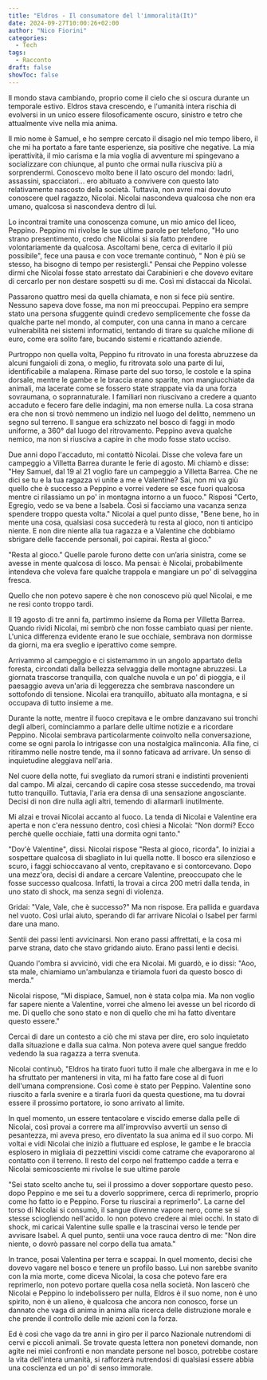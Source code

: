 ```yaml
---
title: "Eldros - Il consumatore del l'immoralità(It)"
date: 2024-09-27T10:00:26+02:00
author: "Nico Fiorini"
categories: 
  - Tech 
tags: 
  - Racconto
draft: false 
showToc: false
---
```


Il mondo stava cambiando, proprio come il cielo che si oscura durante un temporale estivo. Eldros stava crescendo, e l'umanità intera rischia di evolversi in un unico essere filosoficamente oscuro, sinistro e tetro che attualmente vive nella mia anima.

Il mio nome è Samuel, e ho sempre cercato il disagio nel mio tempo libero, il che mi ha portato a fare tante esperienze, sia positive che negative. La mia iperattività, il mio carisma e la mia voglia di avventure mi spingevano a socializzare con chiunque, al punto che ormai nulla riusciva più a sorprendermi. Conoscevo molto bene il lato oscuro del mondo: ladri, assassini, spacciatori... ero abituato a convivere con questo lato relativamente nascosto della società. Tuttavia, non avrei mai dovuto conoscere quel ragazzo, Nicolai. Nicolai nascondeva qualcosa che non era umano, qualcosa si nascondeva dentro di lui.

Lo incontrai tramite una conoscenza comune, un mio amico del liceo, Peppino.
Peppino mi rivolse le sue ultime parole per telefono, "Ho uno strano presentimento, credo che Nicolai si sia fatto prendere volontariamente da qualcosa. Ascoltami bene, cerca di evitarlo il più possibile", fece una pausa  e con voce tremante continuò,  " Non è più se stesso, ha bisogno di tempo per resistergli."
Pensai che Peppino volesse dirmi che Nicolai fosse stato arrestato dai Carabinieri e che dovevo evitare di cercarlo per non destare sospetti su di me. Così mi distaccai da Nicolai.

Passarono quattro mesi da quella chiamata, e non si fece più sentire. Nessuno sapeva dove fosse, ma non mi preoccupai. Peppino era sempre stato una persona sfuggente quindi credevo semplicemente che fosse da qualche parte nel mondo, al computer, con una canna in mano a cercare vulnerabilità nei sistemi informatici, tentando di tirare su qualche milione di euro, come era solito fare, bucando sistemi e ricattando aziende.

Purtroppo non quella volta, Peppino fu ritrovato in una foresta abruzzese da alcuni fungaioli di zona, o meglio, fu ritrovata solo una parte di lui, identificabile a malapena. Rimase parte del suo torso, le costole e la spina dorsale, mentre le gambe e le braccia erano sparite, non mangiucchiate da animali, ma lacerate come se fossero state strappate via da una forza sovraumana, o soprannaturale. I familiari non riuscivano a credere a quanto accaduto e fecero fare delle indagini, ma non emerse nulla. La cosa strana era che non si trovò nemmeno un indizio nel luogo del delitto, nemmeno un segno sul terreno. Il sangue era schizzato nel bosco di faggi in modo uniforme, a 360° dal luogo del ritrovamento. Peppino aveva qualche nemico, ma non si riusciva a capire in che modo fosse stato ucciso.

Due anni dopo l'accaduto, mi contattò Nicolai. Disse che voleva fare un campeggio a Villetta Barrea durante le ferie di agosto. Mi chiamò e disse: "Hey Samuel, dal 19 al 21 voglio fare un campeggio a Villetta Barrea. Che ne dici se tu e la tua ragazza vi unite a me e Valentine? Sai, non mi va giù quello che è successo a Peppino e vorrei vedere se esce fuori qualcosa mentre ci rilassiamo un po' in montagna intorno a un fuoco." Risposi "Certo, Egregio, vedo se va bene a Isabela. Così si facciamo una vacanza senza spendere troppo questa volta." Nicolai a quel punto disse, "Bene bene, ho in mente una cosa, qualsiasi cosa succederà tu resta al gioco, non ti anticipo niente. E non dire niente alla tua ragazza e a Valentine che dobbiamo sbrigare delle faccende personali, poi capirai. Resta al gioco."

"Resta al gioco." Quelle parole furono dette con un’aria sinistra, come se avesse in mente qualcosa di losco. Ma pensai: è Nicolai, probabilmente intendeva che voleva fare qualche trappola e mangiare un po' di selvaggina fresca.

Quello che non potevo sapere è che non conoscevo più quel Nicolai, e me ne resi conto troppo tardi.

Il 19 agosto di tre anni fa, partimmo insieme da Roma per Villetta Barrea. Quando rividi Nicolai, mi sembrò che non fosse cambiato quasi per niente. L'unica differenza evidente erano le sue occhiaie, sembrava non dormisse da giorni, ma era sveglio e iperattivo come sempre.

Arrivammo al campeggio e ci sistemammo in un angolo appartato della foresta, circondati dalla bellezza selvaggia delle montagne abruzzesi. La giornata trascorse tranquilla, con qualche nuvola e un po' di pioggia, e il paesaggio aveva un'aria di leggerezza che sembrava nascondere un sottofondo di tensione. Nicolai era tranquillo, abituato alla montagna, e si occupava di tutto insieme a me.

Durante la notte, mentre il fuoco crepitava e le ombre danzavano sui tronchi degli alberi, cominciammo a parlare delle ultime notizie e a ricordare Peppino. Nicolai sembrava particolarmente coinvolto nella conversazione, come se ogni parola lo intrigasse con una nostalgica malinconia. Alla fine, ci ritirammo nelle nostre tende, ma il sonno faticava ad arrivare. Un senso di inquietudine aleggiava nell'aria.

Nel cuore della notte, fui svegliato da rumori strani e indistinti provenienti dal campo. Mi alzai, cercando di capire cosa stesse succedendo, ma trovai tutto tranquillo. Tuttavia, l'aria era densa di una sensazione angosciante. Decisi di non dire nulla agli altri, temendo di allarmarli inutilmente.

Mi alzai e trovai Nicolai accanto al fuoco. La tenda di Nicolai e Valentine era aperta e non c'era nessuno dentro, così chiesi a Nicolai: "Non dormi? Ecco perchè quelle occhiaie, fatti una dormita ogni tanto." 

"Dov'è Valentine", dissi. Nicolai rispose "Resta al gioco, ricorda".
Io iniziai a sospettare qualcosa di sbagliato in lui quella notte.
Il bosco era silenzioso e scuro, i faggi schioccavano al vento, crepitavano e si contorcevano. Dopo una mezz'ora, decisi di andare a cercare Valentine, preoccupato che le fosse successo qualcosa. Infatti, la trovai a circa 200 metri dalla tenda, in uno stato di shock, ma senza segni di violenza.

Gridai: "Vale, Vale, che è successo?" Ma non rispose. Era pallida e guardava nel vuoto. Così urlai aiuto, sperando di far arrivare Nicolai o Isabel per farmi dare una mano.

Sentii dei passi lenti avvicinarsi. Non erano passi affrettati, e la cosa mi parve strana, dato che stavo gridando aiuto. Erano passi lenti e decisi.

Quando l'ombra si avvicinò, vidi che era Nicolai. Mi guardò, e io dissi: "Aoo, sta male, chiamiamo un'ambulanza e tiriamola fuori da questo bosco di merda."

Nicolai rispose, "Mi dispiace, Samuel, non è stata colpa mia. Ma non voglio far sapere niente a Valentine, vorrei che almeno lei avesse un bel ricordo di me. Di quello che sono stato e non di quello che mi ha fatto diventare questo essere."

Cercai di dare un contesto a ciò che mi stava per dire, ero solo inquietato dalla situazione e dalla sua calma. Non poteva avere quel sangue freddo vedendo la sua ragazza a terra svenuta.

Nicolai continuò, "Eldros ha tirato fuori tutto il male che albergava in me e lo ha sfruttato per mantenersi in vita, mi ha fatto fare cose al di fuori dell'umana comprensione. Così come è stato per Peppino. Valentine sono riuscito a farla svenire e a tirarla fuori da questa questione, ma tu dovrai essere il prossimo portatore, io sono arrivato al limite. 

In quel momento, un essere tentacolare e viscido emerse dalla pelle di Nicolai, così provai a correre ma all'improvviso avvertii un senso di pesantezza, mi aveva preso, ero diventato la sua anima ed il suo corpo. Mi voltai e vidi Nicolai che iniziò a fluttuare ed esplose, le gambe e le braccia esplosero in migliaia di pezzettini viscidi come catrame che evaporarono al contatto con il terreno. Il resto del corpo nel frattempo cadde a terra e Nicolai semicosciente mi rivolse le sue ultime parole

"Sei stato scelto anche tu, sei il prossimo a dover sopportare questo peso. dopo Peppino e me sei tu a doverlo sopprimere, cerca di reprimerlo, proprio come ho fatto io e Peppino. Forse tu riuscirai a reprimerlo". La carne del torso di Nicolai si consumò, il sangue divenne vapore nero, come se si stesse sciogliendo nell'acido. Io non potevo credere ai miei occhi. In stato di shock, mi caricai Valentine sulle spalle e la trascinai verso le tende per avvisare Isabel.  A quel punto, sentii una voce rauca dentro di me: "Non dire niente, o dovrò passare nel corpo della tua amata."

In trance, posai Valentina per terra e scappai. In quel momento, decisi che dovevo vagare nel bosco e tenere un profilo basso. Lui non sarebbe svanito con la mia morte, come diceva Nicolai, la cosa che potevo fare era reprimerlo, non potevo portare quella cosa nella società. Non lascerò che Nicolai e Peppino lo indebolissero per nulla, Eldros è il suo nome, non è uno spirito, non è un alieno, è qualcosa che ancora non conosco, forse un dannato che vaga di anima in anima alla ricerca delle distruzione morale e che prende il controllo delle mie azioni con la forza.

Ed è così che vago da tre anni in giro per il parco Nazionale nutrendomi di cervi e piccoli animali. Se trovate questa lettera non ponetevi domande, non agite nei miei confronti e non mandate persone nel bosco, potrebbe costare la vita dell'intera umanità, si rafforzerà nutrendosi di qualsiasi essere abbia una coscienza ed un po' di senso immorale.









